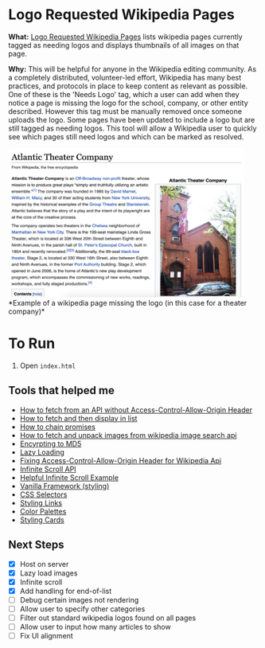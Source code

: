 # Logo Requested Wikipedia Pages

**What:** [Logo Requested Wikipedia Pages](https://marley.github.io/wikitool/) lists wikipedia pages currently tagged as needing logos and displays thumbnails of all images on that page.

**Why:** This will be helpful for anyone in the Wikipedia editing community. As a completely distributed, volunteer-led effort, Wikipedia has many best practices, and protocols in place to keep content as relevant as possible. One of these is the 'Needs Logo' tag, which a user can add when they notice a page is missing the logo for the school, company, or other entity described. However this tag must be manually removed once someone uploads the logo. Some pages have been updated to include a logo but are still tagged as needing logos. This tool will allow a Wikipedia user to quickly see which pages still need logos and which can be marked as resolved.

<img src="https://github.com/marley/wikitool/blob/master/wiki_page_no_logo.png" width="474" height="300">
*Example of a wikipedia page missing the logo (in this case for a theater company)*

# To Run

1.  Open `index.html`

## Tools that helped me

- [How to fetch from an API without Access-Control-Allow-Origin Header](https://medium.com/@dtkatz/3-ways-to-fix-the-cors-error-and-how-access-control-allow-origin-works-d97d55946d9)
- [How to fetch and then display in list](https://attacomsian.com/blog/using-javascript-fetch-api-to-get-and-post-data)
- [How to chain promises](https://dev.to/bennypowers/promise-chains-are-kinda-awesome-273o)
- [How to fetch and unpack images from wikipedia image search api](https://stackoverflow.com/a/20431917/9222529)
- [Encyrpting to MD5](https://stackoverflow.com/questions/1655769/fastest-md5-implementation-in-javascript)
- [Lazy Loading](https://www.sitepoint.com/five-techniques-lazy-load-images-website-performance/)
- [Fixing Access-Control-Allow-Origin Header for Wikipedia Api](https://stackoverflow.com/a/38816679/9222529)
- [Infinite Scroll API](https://infinite-scroll.com/)
- [Helpful Infinite Scroll Example](https://codepen.io/desandro/pen/JJNNqP?editors=1010)
- [Vanilla Framework (styling)](https://vanillaframework.io/)
- [CSS Selectors](https://www.tutorialrepublic.com/css-tutorial/css-selectors.php)
- [Styling Links](https://www.w3schools.com/css/css_link.asp)
- [Color Palettes](https://www.w3schools.com/colors/colors_palettes.asp)
- [Styling Cards](https://www.w3schools.com/howto/howto_css_cards.asp)

## Next Steps

- [x] Host on server
- [x] Lazy load images
- [x] Infinite scroll
- [x] Add handling for end-of-list
- [ ] Debug certain images not rendering
- [ ] Allow user to specify other categories
- [ ] Filter out standard wikipedia logos found on all pages
- [ ] Allow user to input how many articles to show
- [ ] Fix UI alignment
